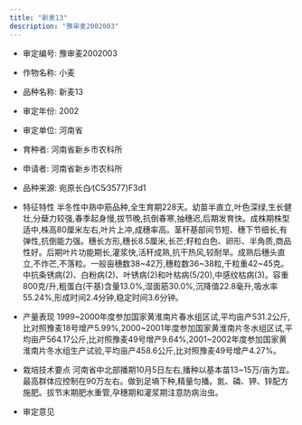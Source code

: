 ```yaml
---
title: "新麦13"
description: "豫审麦2002003"
---
```

* 审定编号:  豫审麦2002003

*  作物名称:  小麦

*  品种名称:  新麦13

*  审定年份:  2002

*  审定单位:  河南省

* 育种者:  河南省新乡市农科所

*  申请者:  河南省新乡市农科所

*  品种来源:  宛原长白∕(C5∕3577)F3d1

*  特征特性
半冬性中熟中筋品种,全生育期228天。幼苗半直立,叶色深绿,生长健壮,分蘖力较强,春季起身慢,拔节晚,抗倒春寒,抽穗迟,后期发育快。成株期株型适中,株高80厘米左右,叶片上冲,成穗率高。茎秆基部间节短、穗下节细长,有弹性,抗倒能力强。穗长方形,穗长8.5厘米,长芒;籽粒白色、卵形、半角质,商品性好。后期叶片功能期长,灌浆快,活秆成熟,抗干热风,较耐旱。成熟后穗头直立,不炸芒,不落粒。一般亩穗数38~42万,穗粒数36~38粒,千粒重42~45克。中抗条锈病(2)、白粉病(2)、叶锈病(2)和叶枯病(5/20),中感纹枯病(3)。容重800克/升,粗蛋白(干基)含量13.0%,湿面筋30.0%,沉降值22.8毫升,吸水率55.24%,形成时间2.4分钟,稳定时间3.6分钟。

*  产量表现
1999~2000年度参加国家黄淮南片春水组区试,平均亩产531.2公斤,比对照豫麦18号增产5.99%,2000~2001年度参加国家黄淮南片冬水组区试,平均亩产564.17公斤,比对照豫麦49号增产9.64%,2001~2002年度参加国家黄淮南片冬水组生产试验,平均亩产458.6公斤,比对照豫麦49号增产4.27%。

*  栽培技术要点
河南省中北部播期10月5日左右,播种以基本苗13~15万/亩为宜。最高群体应控制在90万左右。做到足墒下种,精量匀播。氮、磷、钾、锌配方施肥。拔节末期肥水重管,孕穗期和灌浆期注意防病治虫。

*  审定意见


